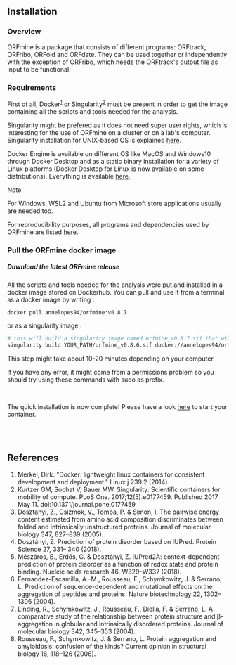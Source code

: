 ## Installation

### Overview

ORFmine is a package that consists of different programs: ORFtrack, ORFribo, ORFold and ORFdate.
They can be used together or independently with the exception of ORFribo, which needs the ORFtrack's output file as input to be functional.


### Requirements

First of all, Docker<sup><a href="#references">1</a></sup> or Singularity<sup><a href="#references">2</a></sup> must be present in order to get the image containing all the scripts and tools needed for the analysis. 

Singularity might be prefered as it does not need super user rights, which is interesting for the use of ORFmine on a cluster or on a lab's computer. Singularity installation for UNIX-based OS is explained [here](https://singularity-tutorial.github.io/01-installation/).

Docker Engine is available on different OS like MacOS and Windows10 through Docker Desktop and as a static binary installation for a variety of Linux platforms (Docker Desktop for Linux is now available on some distributions). Everything is available [here](https://docs.docker.com/engine/install/).

<div class="admonition note">
    <p class="first admonition-title">
        Note
    </p>
    <p class="last">
        For Windows, WSL2 and Ubuntu from Microsoft store applications usually are needed too.
    </p>
</div>

For reproducibility purposes, all programs and dependencies used by ORFmine are listed [here](./dependencies.md).


### Pull the ORFmine docker image


##### Download the latest ORFmine release
All the scripts and tools needed for the analysis were put and installed in a docker image stored on Dockerhub. You can pull and use it from a terminal as a docker image by writing :

``` bash
docker pull annelopes94/orfmine:v0.8.7
```

or as a singularity image :

```bash
# this will build a singularity image named orfmine_v0.8.7.sif that will be located in YOUR_PATH (to adapt)
singularity build YOUR_PATH/orfmine_v0.8.6.sif docker://annelopes94/orfmine:v0.8.7
```

This step might take about 10-20 minutes depending on your computer. 

If you have any error, it might come from a permissions problem so you should try using these commands with sudo as prefix.  

<br>

The quick installation is now complete! Please have a look [here](./orfmine_quickstart.md) to start your container.



<br><br>




## References

1. Merkel, Dirk. "Docker: lightweight linux containers for consistent development and deployment." Linux j 239.2 (2014)
2. Kurtzer GM, Sochat V, Bauer MW. Singularity: Scientific containers for mobility of compute. PLoS One. 2017;12(5):e0177459. Published 2017 May 11. doi:10.1371/journal.pone.0177459
3. Dosztanyi, Z., Csizmok, V., Tompa, P. & Simon, I. The pairwise energy content estimated from amino acid composition discriminates between folded and intrinsically unstructured proteins. Journal of molecular biology 347, 827–839 (2005).
4. Dosztányi, Z. Prediction of protein disorder based on IUPred. Protein Science 27, 331– 340 (2018).
5. Mészáros, B., Erdős, G. & Dosztányi, Z. IUPred2A: context-dependent prediction of protein disorder as a function of redox state and protein binding. Nucleic acids research 46, W329–W337 (2018).
6. Fernandez-Escamilla, A.-M., Rousseau, F., Schymkowitz, J. & Serrano, L. Prediction of sequence-dependent and mutational effects on the aggregation of peptides and proteins. Nature biotechnology 22, 1302–1306 (2004).
7. Linding, R., Schymkowitz, J., Rousseau, F., Diella, F. & Serrano, L. A comparative study of the relationship between protein structure and β-aggregation in globular and intrinsically disordered proteins. Journal of molecular biology 342, 345–353 (2004).
8. Rousseau, F., Schymkowitz, J. & Serrano, L. Protein aggregation and amyloidosis: confusion of the kinds? Current opinion in structural biology 16, 118–126 (2006).
